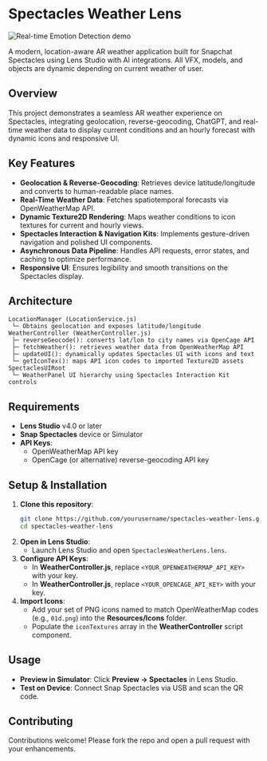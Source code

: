 # Spectacles Weather Lens
![Real-time Emotion Detection demo](spectacles.gif)

A modern, location-aware AR weather application built for Snapchat Spectacles using Lens Studio with AI integrations. All VFX, models, and objects are dynamic depending on current weather of user.

## Overview
This project demonstrates a seamless AR weather experience on Spectacles, integrating geolocation, reverse-geocoding, ChatGPT, and real-time weather data to display current conditions and an hourly forecast with dynamic icons and responsive UI.

## Key Features
- **Geolocation & Reverse-Geocoding**: Retrieves device latitude/longitude and converts to human-readable place names.
- **Real-Time Weather Data**: Fetches spatiotemporal forecasts via OpenWeatherMap API.
- **Dynamic Texture2D Rendering**: Maps weather conditions to icon textures for current and hourly views.
- **Spectacles Interaction & Navigation Kits**: Implements gesture-driven navigation and polished UI components.
- **Asynchronous Data Pipeline**: Handles API requests, error states, and caching to optimize performance.
- **Responsive UI**: Ensures legibility and smooth transitions on the Spectacles display.

## Architecture
```
LocationManager (LocationService.js)
 └─ Obtains geolocation and exposes latitude/longitude
WeatherController (WeatherController.js)
 ├─ reverseGeocode(): converts lat/lon to city names via OpenCage API
 ├─ fetchWeather(): retrieves weather data from OpenWeatherMap API
 ├─ updateUI(): dynamically updates Spectacles UI with icons and text
 └─ getIconTex(): maps API icon codes to imported Texture2D assets
SpectaclesUIRoot
 └─ WeatherPanel UI hierarchy using Spectacles Interaction Kit controls
``` 

## Requirements
- **Lens Studio** v4.0 or later
- **Snap Spectacles** device or Simulator
- **API Keys**:
  - OpenWeatherMap API key
  - OpenCage (or alternative) reverse-geocoding API key

## Setup & Installation
1. **Clone this repository**:
   ```bash
   git clone https://github.com/yourusername/spectacles-weather-lens.git
   cd spectacles-weather-lens
   ```
2. **Open in Lens Studio**:
   - Launch Lens Studio and open `SpectaclesWeatherLens.lens`.
3. **Configure API Keys**:
   - In **WeatherController.js**, replace `<YOUR_OPENWEATHERMAP_API_KEY>` with your key.
   - In **WeatherController.js**, replace `<YOUR_OPENCAGE_API_KEY>` with your key.
4. **Import Icons**:
   - Add your set of PNG icons named to match OpenWeatherMap codes (e.g., `01d.png`) into the **Resources/Icons** folder.
   - Populate the `iconTextures` array in the **WeatherController** script component.

## Usage
- **Preview in Simulator**: Click **Preview → Spectacles** in Lens Studio.
- **Test on Device**: Connect Snap Spectacles via USB and scan the QR code.

## Contributing
Contributions welcome! Please fork the repo and open a pull request with your enhancements.
